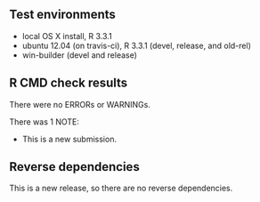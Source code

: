## Test environments
* local OS X install, R 3.3.1
* ubuntu 12.04 (on travis-ci), R 3.3.1 (devel, release, and old-rel)
* win-builder (devel and release)

## R CMD check results

There were no ERRORs or WARNINGs. 

There was 1 NOTE:

* This is a new submission.

## Reverse dependencies

This is a new release, so there are no reverse dependencies.
